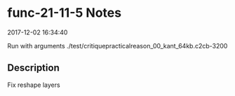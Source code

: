 # func-21-11-5 Notes

2017-12-02 16:34:40

Run with arguments ./test/critiquepracticalreason_00_kant_64kb.c2cb-3200 

## Description

Fix reshape layers

